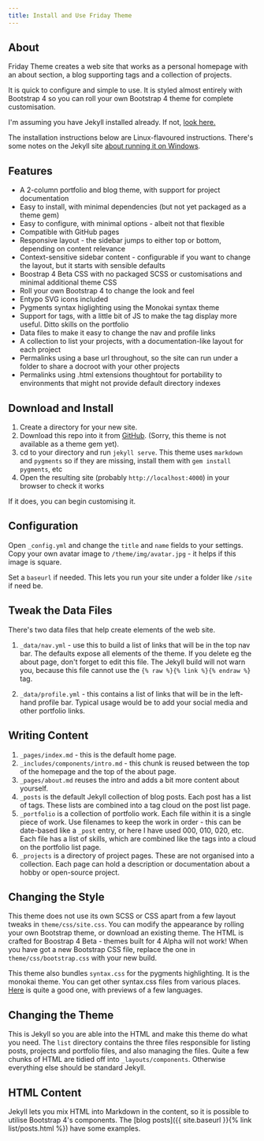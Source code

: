 ```yaml
---
title: Install and Use Friday Theme
---
```


## About

Friday Theme creates a web site that works as a personal homepage with an about section, a blog supporting tags and a collection of projects.

It is quick to configure and simple to use. It is styled almost entirely with Bootstrap 4 so you can roll your own Bootstrap 4 theme for complete customisation.

I'm assuming you have Jekyll installed already. If not, [look here.](https://jekyllrb.com/docs/installation/)

The installation instructions below are Linux-flavoured instructions. There's some notes on the Jekyll site [about running it on Windows](https://jekyllrb.com/docs/windows/).

## Features

* A 2-column portfolio and blog theme, with support for project documentation
* Easy to install, with minimal dependencies (but not yet packaged as a theme gem)
* Easy to configure, with minimal options - albeit not that flexible
* Compatible with GitHub pages
* Responsive layout - the sidebar jumps to either top or bottom, depending on content relevance
* Context-sensitive sidebar content - configurable if you want to change the layout, but it starts with sensible defaults
* Boostrap 4 Beta CSS with no packaged SCSS or customisations and minimal additional theme CSS
* Roll your own Bootstrap 4 to change the look and feel
* Entypo SVG icons included
* Pygments syntax higlighting using the Monokai syntax theme
* Support for tags, with a little bit of JS to make the tag display more useful. Ditto skills on the portfolio
* Data files to make it easy to change the nav and profile links
* A collection to list your projects, with a documentation-like layout for each project
* Permalinks using a base url throughout, so the site can run under a folder to share a docroot with your other projects
* Permalinks using .html extensions thoughtout for portability to environments that might not provide default directory indexes

## Download and Install

1. Create a directory for your new site.
2. Download this repo into it from [GitHub](https://github.com/sfreytag/friday-theme). (Sorry, this theme is not available as a theme gem yet).
3. cd to your directory and run `jekyll serve`. This theme uses `markdown` and `pygments` so if they are missing, install them with `gem install pygments`, etc
4. Open the resulting site (probably `http://localhost:4000`) in your browser to check it works

If it does, you can begin customising it.

## Configuration

Open `_config.yml` and change the `title` and `name` fields to your settings. Copy your own avatar image to `/theme/img/avatar.jpg` - it helps if this image is square.

Set a `baseurl` if needed. This lets you run your site under a folder like `/site` if need be.

## Tweak the Data Files

There's two data files that help create elements of the web site.

1. `_data/nav.yml` - use this to build a list of links that will be in the top nav bar. The defaults expose all elements of the theme. If you delete eg the about page, don't forget to edit this file. The Jekyll build will not warn you, because this file cannot use the `{% raw %}{% link %}{% endraw %}` tag.

2. `_data/profile.yml` - this contains a list of links that will be in the left-hand profile bar. Typical usage would be to add your social media and other portfolio links.

## Writing Content

1. `_pages/index.md` - this is the default home page.
2. `_includes/components/intro.md` - this chunk is reused between the top of the homepage and the top of the about page.
3. `_pages/about.md` reuses the intro and adds a bit more content about yourself.
4. `_posts` is the default Jekyll collection of blog posts. Each post has a list of tags. These lists are combined into a tag cloud on the post list page.
5. `_portfolio` is a collection of portfolio work. Each file within it is a single piece of work. Use filenames to keep the work in order - this can be date-based like a `_post` entry, or here I have used 000, 010, 020, etc. Each file has a list of skills, which are combined like the tags into a cloud on the portfolio list page.
6. `_projects` is a directory of project pages. These are not organised into a collection. Each page can hold a description or documentation about a hobby or open-source project.

## Changing the Style

This theme does not use its own SCSS or CSS apart from a few layout tweaks in `theme/css/site.css`. You can modify the appearance by rolling your own Bootstrap theme, or download an existing theme. The HTML is crafted for Boostrap 4 Beta - themes built for 4 Alpha will not work! When you have got a new Bootstrap CSS file, replace the one in `theme/css/bootstrap.css` with your new build.

This theme also bundles `syntax.css` for the pygments highlighting. It is the monokai theme. You can get other syntax.css files from various places. [Here](http://jwarby.github.io/jekyll-pygments-themes/languages/javascript.html) is quite a good one, with previews of a few languages.

## Changing the Theme

This is Jekyll so you are able into the HTML and make this theme do what you need. The `list` directory contains the three files responsible for listing posts, projects and portfolio files, and also managing the files. Quite a few chunks of HTML are tidied off into `_layouts/components`. Otherwise everything else should be standard Jekyll.

## HTML Content

Jekyll lets you mix HTML into Markdown in the content, so it is possible to utilise Bootstrap 4's components. The [blog posts]({{ site.baseurl }}{% link list/posts.html %}) have some examples.




